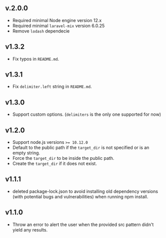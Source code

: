 ## v.2.0.0

- Required minimal Node engine version 12.x
- Required minimal `laravel-mix` version 6.0.25
- Remove `lodash` dependecie

## v1.3.2

- Fix typos in `README.md`.

## v1.3.1

- Fix `delimiter.left` string in `README.md`.

## v1.3.0

- Support custom options. (`delimiters` is the only one supported for now)

## v1.2.0

- Support node.js versions `>= 10.12.0`
- Default to the public path if the `target_dir` is not specified or is an empty string.
- Force the `target_dir` to be inside the public path.
- Create the `target_dir` if it does not exist.

## v1.1.1

- deleted package-lock.json to avoid installing old dependency versions (with potential bugs and vulnerabilities) when
 running npm install.

## v1.1.0

- Throw an error to alert the user when the provided src pattern didn't yield any results.
